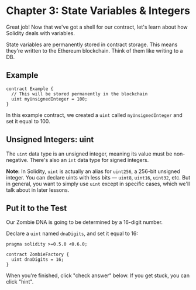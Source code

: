 
# Chapter 3: State Variables & Integers

Great job! Now that we've got a shell for our contract, let's learn about how Solidity deals with variables.

State variables are permanently stored in contract storage. This means they're written to the Ethereum blockchain. Think of them like writing to a DB.

## Example

```solidity
contract Example {
  // This will be stored permanently in the blockchain
  uint myUnsignedInteger = 100;
}
```

In this example contract, we created a `uint` called `myUnsignedInteger` and set it equal to 100.

## Unsigned Integers: uint

The `uint` data type is an unsigned integer, meaning its value must be non-negative. There's also an `int` data type for signed integers.

**Note:** In Solidity, `uint` is actually an alias for `uint256`, a 256-bit unsigned integer. You can declare uints with less bits — `uint8`, `uint16`, `uint32`, etc. But in general, you want to simply use `uint` except in specific cases, which we'll talk about in later lessons.

## Put it to the Test

Our Zombie DNA is going to be determined by a 16-digit number.

Declare a `uint` named `dnaDigits`, and set it equal to 16:

```solidity
pragma solidity >=0.5.0 <0.6.0;

contract ZombieFactory {
  uint dnaDigits = 16;
}
```

When you're finished, click "check answer" below. If you get stuck, you can click "hint".
